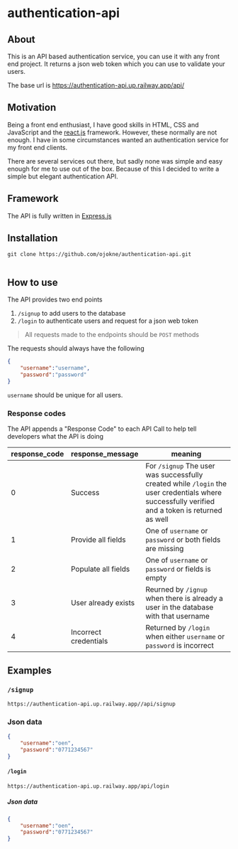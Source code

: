 # authentication-api
## About
This is an API based authentication service, you can use it with any front end project.
It returns a json web token which you can use to validate your users.

The base url is https://authentication-api.up.railway.app/api/

## Motivation
Being a front end enthusiast, I have good skills in HTML, CSS and JavaScript and the [react.js](https://reactjs.org/) framework.
However, these normally are not enough. I have in some circumstances wanted an authentication service for my front end clients.

There are several services out there, but sadly none was simple and easy enough for me to use out of the box. Because of this I decided to write a simple but elegant authentication API.

## Framework
The API is fully written in [Express.js](https://expressjs.com/)

## Installation
```
git clone https://github.com/ojokne/authentication-api.git
```

``` npm install
```

## How to use
The API provides two end points
1. `/signup` to add users to the database
2. `/login` to authenticate users and request for a json web token

> All requests made to the endpoints should be `POST` methods

The requests should always have the following

```json
{
    "username":"username",
    "password":"password"
}
```

`username` should be unique for all users.

### Response codes
The API appends a "Response Code" to each API Call to help tell developers what the API is doing

| response_code | response_message | meaning |
| ------------- | ---------------- | ------- |
| 0             | Success          | For `/signup` The user was successfully created  while `/login` the user credentials where successfully verified and a token is returned as well |
| 1             | Provide all fields | One of `username` or `password` or both fields are missing |
| 2             | Populate all fields | One of `username` or `password` or  fields is empty|
| 3             | User already exists | Reurned by `/ignup` when there is already a user in the database with that username |
| 4             | Incorrect credentials | Returned by `/login` when either `username` or `password` is incorrect |

## Examples
### `/signup`

```
https://authentication-api.up.railway.app//api/signup
```

### Json data
```json
{
    "username":"oen",
    "password":"0771234567"
}
```
#### `/login`
```
https://authentication-api.up.railway.app/api/login
```

##### Json data
```json
{
    "username":"oen",
    "password":"0771234567"
}
```
